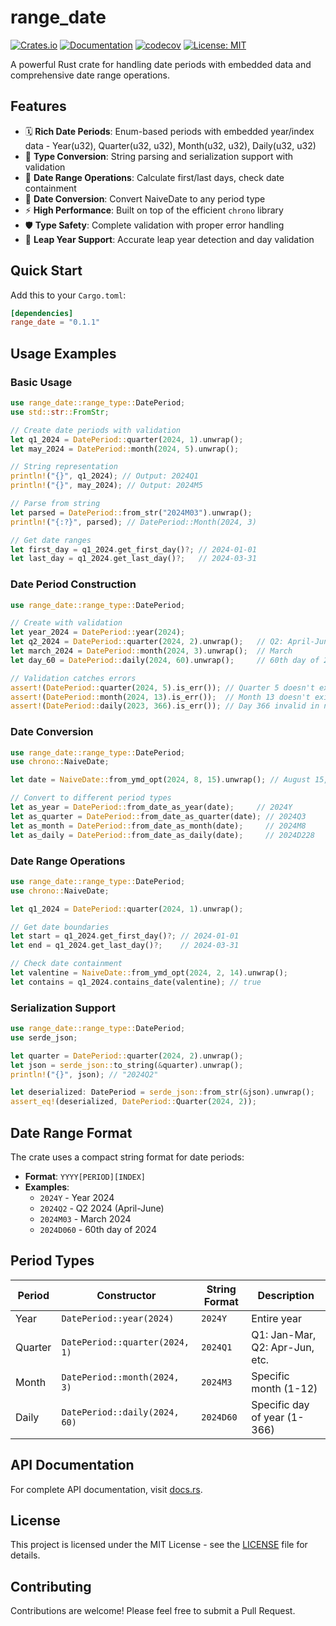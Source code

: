 # range_date

[![Crates.io](https://img.shields.io/crates/v/range_date.svg)](https://crates.io/crates/range_date)
[![Documentation](https://docs.rs/range_date/badge.svg)](https://docs.rs/range_date)
[![codecov](https://codecov.io/github/GuoMonth/range_date/graph/badge.svg?token=LPXZVA7GSB)](https://codecov.io/github/GuoMonth/range_date)
[![License: MIT](https://img.shields.io/badge/License-MIT-yellow.svg)](https://opensource.org/licenses/MIT)

A powerful Rust crate for handling date periods with embedded data and comprehensive date range operations.

## Features

- 🗓️ **Rich Date Periods**: Enum-based periods with embedded year/index data - Year(u32), Quarter(u32, u32), Month(u32, u32), Daily(u32, u32)
- 🔄 **Type Conversion**: String parsing and serialization support with validation
- 📅 **Date Range Operations**: Calculate first/last days, check date containment
- 🎯 **Date Conversion**: Convert NaiveDate to any period type
- ⚡ **High Performance**: Built on top of the efficient `chrono` library
- 🛡️ **Type Safety**: Complete validation with proper error handling
- 🧪 **Leap Year Support**: Accurate leap year detection and day validation

## Quick Start

Add this to your `Cargo.toml`:

```toml
[dependencies]
range_date = "0.1.1"
```

## Usage Examples

### Basic Usage

```rust
use range_date::range_type::DatePeriod;
use std::str::FromStr;

// Create date periods with validation
let q1_2024 = DatePeriod::quarter(2024, 1).unwrap();
let may_2024 = DatePeriod::month(2024, 5).unwrap();

// String representation
println!("{}", q1_2024); // Output: 2024Q1
println!("{}", may_2024); // Output: 2024M5

// Parse from string
let parsed = DatePeriod::from_str("2024M03").unwrap();
println!("{:?}", parsed); // DatePeriod::Month(2024, 3)

// Get date ranges
let first_day = q1_2024.get_first_day()?; // 2024-01-01
let last_day = q1_2024.get_last_day()?;   // 2024-03-31
```

### Date Period Construction

```rust
use range_date::range_type::DatePeriod;

// Create with validation
let year_2024 = DatePeriod::year(2024);
let q2_2024 = DatePeriod::quarter(2024, 2).unwrap();   // Q2: April-June
let march_2024 = DatePeriod::month(2024, 3).unwrap();  // March
let day_60 = DatePeriod::daily(2024, 60).unwrap();     // 60th day of 2024

// Validation catches errors
assert!(DatePeriod::quarter(2024, 5).is_err()); // Quarter 5 doesn't exist
assert!(DatePeriod::month(2024, 13).is_err());  // Month 13 doesn't exist
assert!(DatePeriod::daily(2023, 366).is_err()); // Day 366 invalid in non-leap year
```

### Date Conversion

```rust
use range_date::range_type::DatePeriod;
use chrono::NaiveDate;

let date = NaiveDate::from_ymd_opt(2024, 8, 15).unwrap(); // August 15, 2024

// Convert to different period types
let as_year = DatePeriod::from_date_as_year(date);     // 2024Y
let as_quarter = DatePeriod::from_date_as_quarter(date); // 2024Q3
let as_month = DatePeriod::from_date_as_month(date);     // 2024M8
let as_daily = DatePeriod::from_date_as_daily(date);     // 2024D228
```

### Date Range Operations

```rust
use range_date::range_type::DatePeriod;
use chrono::NaiveDate;

let q1_2024 = DatePeriod::quarter(2024, 1).unwrap();

// Get date boundaries
let start = q1_2024.get_first_day()?; // 2024-01-01
let end = q1_2024.get_last_day()?;    // 2024-03-31

// Check date containment
let valentine = NaiveDate::from_ymd_opt(2024, 2, 14).unwrap();
let contains = q1_2024.contains_date(valentine); // true
```

### Serialization Support

```rust
use range_date::range_type::DatePeriod;
use serde_json;

let quarter = DatePeriod::quarter(2024, 2).unwrap();
let json = serde_json::to_string(&quarter).unwrap();
println!("{}", json); // "2024Q2"

let deserialized: DatePeriod = serde_json::from_str(&json).unwrap();
assert_eq!(deserialized, DatePeriod::Quarter(2024, 2));
```

## Date Range Format

The crate uses a compact string format for date periods:

- **Format**: `YYYY[PERIOD][INDEX]`
- **Examples**:
  - `2024Y` - Year 2024
  - `2024Q2` - Q2 2024 (April-June)
  - `2024M03` - March 2024
  - `2024D060` - 60th day of 2024

## Period Types

| Period | Constructor | String Format | Description |
|--------|-------------|---------------|-------------|
| Year | `DatePeriod::year(2024)` | `2024Y` | Entire year |
| Quarter | `DatePeriod::quarter(2024, 1)` | `2024Q1` | Q1: Jan-Mar, Q2: Apr-Jun, etc. |
| Month | `DatePeriod::month(2024, 3)` | `2024M3` | Specific month (1-12) |
| Daily | `DatePeriod::daily(2024, 60)` | `2024D60` | Specific day of year (1-366) |

## API Documentation

For complete API documentation, visit [docs.rs](https://docs.rs/range_date).

## License

This project is licensed under the MIT License - see the [LICENSE](LICENSE) file for details.

## Contributing

Contributions are welcome! Please feel free to submit a Pull Request.
